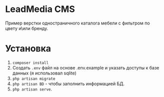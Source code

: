 # LeadMedia CMS

Пример верстки одностраничного каталога мебели с фильтром по цвету и\или бренду.

# Установка

1. `composer install`
2. Создать `.env` файл на основе .env.example и указать доступы к базе данных (я использовал sqlite)
3. `php artisan migrate`
4. `php artisan BD` - чтобы заполнить информацией БД.
5. `php artisan serve`.
